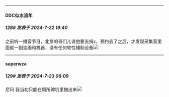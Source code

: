 ﻿
*****

####  DDC似水流年  
##### 128#       发表于 2024-7-22 19:40

之前听一播客节目，北京的哥们儿说他要去捐x，预约去了之后，才发现采集室里面就一副油画和机器，没有任何软性辅助设备<img src="https://static.saraba1st.com/image/smiley/face2017/016.png" referrerpolicy="no-referrer">


*****

####  superwza  
##### 129#       发表于 2024-7-23 06:09

尼玛 我当初只能在厕所蹲坑里搞出来<img src="https://static.saraba1st.com/image/smiley/face2017/001.png" referrerpolicy="no-referrer">

